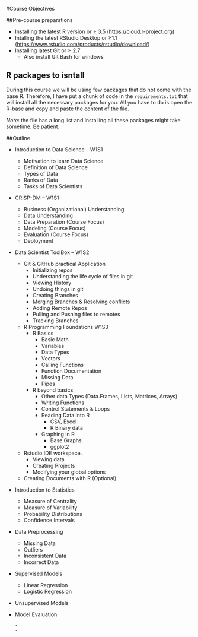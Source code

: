 #Course Objectives 

##Pre-course preparations 

  - Installing the latest R version or  ≥ 3.5 (https://cloud.r-project.org)
  - Intalling the latest RStudio Desktop or ≥1.1 (https://www.rstudio.com/products/rstudio/download/)
  - Installing latest Git or ≥  2.7 
      - Also install Git Bash for windows  
      
## R packages to isntall 

During this course we will be using few packages that do not come with the base R. Therefore, I have put a chunk of code in the `requirements.txt` that will install all the necessary packages for you. All you have to do is open the R-base and copy and paste the content of the file. 

_Note_: the file has a long list and installing all these packages might take sometime. Be patient. 

##Outline

-  Introduction to Data Science – W1S1
    - Motivation to learn Data Science
    - Definition of Data Science
    - Types of Data
    - Ranks of Data 
    - Tasks of Data Scientists 
- CRISP-DM – W1S1
    - Business (Organizational) Understanding 
    - Data Understanding 
    - Data Preparation (Course Focus)
    - Modeling (Course Focus)
    - Evaluation (Course Focus)
    - Deployment
- Data Scientist ToolBox – W1S2
    - Git & GitHub practical Application
        - Initializing repos 
        - Understanding the life cycle of files in git 
        - Viewing History
        - Undoing things in git 
        - Creating Branches 
        - Merging Branches & Resolving conflicts 
        - Adding Remote Repos 
        - Pulling and Pushing files to remotes 
        - Tracking Branches 
    - R Programming Foundations  W1S3
        - R Basics 
            - Basic Math 
            - Variables 
            - Data Types
            - Vectors
            - Calling Functions
            - Function Documentation 
            - Missing Data
            - Pipes 
        - R beyond basics 
            - Other data Types (Data.Frames, Lists, Matrices, Arrays)
            - Writing Functions
            - Control Statements & Loops  
            - Reading Data into R
                - CSV, Excel 
                - R Binary data
            - Graphing in R 
                - Base Graphs 
                - ggplot2 
    - Rstudio IDE workspace.
        - Viewing data
        - Creating Projects 
        - Modifying your global options
    - Creating Documents with R (Optional)
- Introduction to Statistics 
    - Measure of Centrality 
    - Measure of Variability 
    - Probability Distributions 
    - Confidence Intervals 
- Data Preprocessing 
    - Missing Data 
    - Outliers 
    - Inconsistent Data 
    - Incorrect Data
- Supervised Models 
    - Linear Regression 
    - Logistic Regression 
- Unsupervised Models 
- Model Evaluation

      - 
      - 

